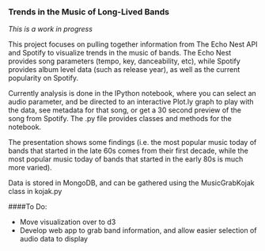 ### Trends in the Music of Long-Lived Bands

*This is a work in progress*

This project focuses on pulling together information from The Echo Nest API and Spotify to visualize trends in the music of bands. The Echo Nest provides song parameters (tempo, key, danceability, etc), while Spotify provides album level data (such as release year), as well as the current popularity on Spotify. 

Currently analysis is done in the IPython notebook, where you can select an audio parameter, and be directed to an interactive Plot.ly graph to play with the data, see metadata for that song, or get a 30 second preview of the song from Spotify. The .py file provides classes and methods for the notebook. 

The presentation shows some findings (i.e. the most popular music today of bands that started in the late 60s comes from their first decade, while the most popular music today of bands that started in the early 80s is much more varied). 

Data is stored in MongoDB, and can be gathered using the MusicGrabKojak class in kojak.py

####To Do:
- Move visualization over to d3
- Develop web app to grab band information, and allow easier selection of audio data to display
